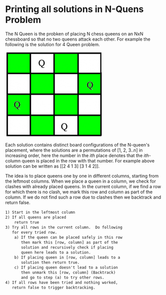 # Printing all solutions in N-Quens Problem

The N Queen is the probken of placing N chess queens on an NxN chessboard so that no two queens attack each other. For example the following is the solution for 4 Queen problem.

![N queens](../../assets/n-queen-1.png)

Each solution contains distinct board configurations of the N-queen's placement, where the solutions are a permutations of [1, 2, 3..n] in increasing order, here the number in the *ith* place denotes that the *ith*-column queen is placed in the row with that number. For example above solution can be written as [[2 4 1 3] [3 1 4 2]].

The idea is to place queens one by one in different columns, starting from the leftmost columns. When we place a queen in a column, we check for clashes with already placed queens. In the current column, if we find a row for which there is no clash, we mark this row and column as part of the column. If we do not find such a row due to clashes then we backtrack and return false.


```
1) Start in the leftmost column
2) If all queens are placed
    return true
3) Try all rows in the current column.  Do following
   for every tried row.
    a) If the queen can be placed safely in this row
       then mark this [row, column] as part of the 
       solution and recursively check if placing  
       queen here leads to a solution.
    b) If placing queen in [row, column] leads to a
       solution then return true.
    c) If placing queen doesn't lead to a solution 
       then unmark this [row, column] (Backtrack) 
       and go to step (a) to try other rows.
4) If all rows have been tried and nothing worked, 
   return false to trigger backtracking.
```
